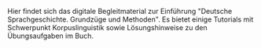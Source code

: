 Hier findet sich das digitale Begleitmaterial zur Einführung "Deutsche Sprachgeschichte. Grundzüge und Methoden". Es bietet einige Tutorials mit Schwerpunkt Korpuslinguistik sowie Lösungshinweise zu den Übungsaufgaben im Buch.

